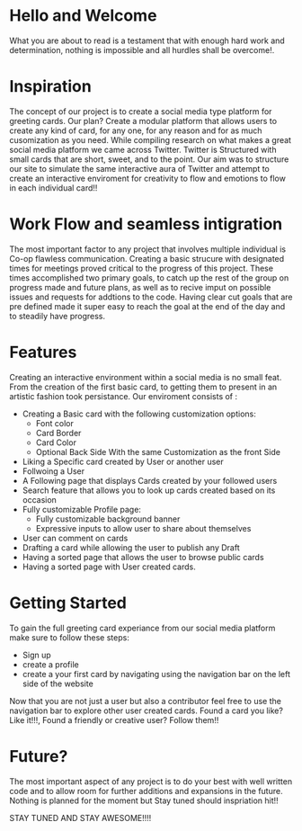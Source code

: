 # Hello and Welcome

What you are about to read is a testament that with enough hard work and determination,
nothing is impossible and all hurdles shall be overcome!.


# Inspiration

The concept of our project is to create a social media type platform for greeting cards.
Our plan? Create a modular platform that allows users to create any kind of card, for any one,
for any reason and for as much cusomization as you need. While compiling research on what makes
a great social media platform we came across Twitter. Twitter is Structured with small cards that
are short, sweet, and to the point. Our aim was to structure our site to simulate the same interactive
aura of Twitter and attempt to create an interactive enviroment for creativity to flow and emotions to flow 
in each individual card!!



# Work Flow and seamless intigration

The most important factor to any project that involves multiple individual is Co-op flawless communication.
Creating a basic strucure with designated times for meetings proved critical to the progress of this project.
These times accomplished two primary goals, to catch up the rest of the group on progress made and future plans,
as well as to recive imput on possible issues and requests for addtions to the code. Having clear cut goals 
that are pre defined made it super easy to reach the goal at the end of the day and to steadily have progress.

# Features

Creating an interactive environment within a social media is no small feat.
From the creation of the first basic card, to getting them to present in an artistic fashion took persistance.
Our enviroment consists of :

- Creating a Basic card with the following customization options:
    - Font color
    - Card Border
    - Card Color
    - Optional Back Side With the same Customization as the front Side
- Liking a Specific card created by User or another user
- Follwoing a User
- A Following page that displays Cards created by your followed users
- Search feature that allows you to look up cards created based on its occasion
- Fully customizable Profile page:
    - Fully customizable background banner
    - Expressive inputs to allow user to share about themselves
- User can comment on cards
- Drafting a card while allowing the user to publish any Draft
- Having a sorted page that allows the user to browse public cards
- Having a sorted page with User created cards.

# Getting Started 

To gain the full greeting card experiance from our social media platform make sure to follow these steps:

- Sign up
- create a profile
- create a your first card by navigating using the navigation bar on the left side of the website

Now that you are not just a user but also a contributor feel free to use the navigation bar to explore
other user created cards. Found a card you like? Like it!!!, Found a friendly or creative user? 
Follow them!!

# Future?

The most important aspect of any project is to do your best with well written code and
to allow room for further additions and expansions in the future. Nothing is planned for the moment
but Stay tuned should inspriation hit!!

STAY TUNED AND STAY AWESOME!!!!
